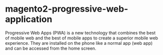 # magento2-progressive-web-application
Progressive Web Apps (PWA) is a new technology that combines the best of mobile web and the best of mobile apps to create a superior mobile web experience. They are installed on the phone like a normal app (web app) and can be accessed from the home screen.
